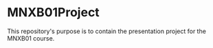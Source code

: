 # MNXB01Project
This repository's purpose is to contain the presentation project for the MNXB01 course.

